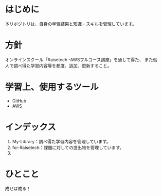 # はじめに
本リポジトリは、自身の学習結果と知識・スキルを管理しています。
# 方針
オンラインスクール「Raisetech  -AWSフルコース講座」を通して得た、
また個人で調べ得た学習内容等を都度、追加、更新すること。
# 学習上、使用するツール
- GitHub
- AWS
# インデックス
1. My-Library：調べ得た学習内容を管理しています。
2. for-Raisetech：課題に対しての提出物を管理しています。
3. 
# ひとこと
成せば成る！
